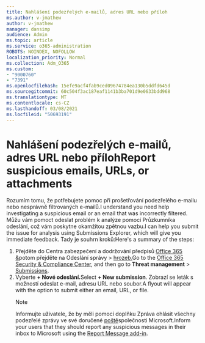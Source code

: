 ```yaml
---
title: Nahlášení podezřelých e-mailů, adres URL nebo příloh
ms.author: v-jmathew
author: v-jmathew
manager: dansimp
audience: Admin
ms.topic: article
ms.service: o365-administration
ROBOTS: NOINDEX, NOFOLLOW
localization_priority: Normal
ms.collection: Adm_O365
ms.custom:
- "9000760"
- "7391"
ms.openlocfilehash: 15efe9acf4fab9ced09674784ea130b5ddfd645d
ms.sourcegitcommit: 60c504f3ac187eaf1141b3ba701d9e0633bdd968
ms.translationtype: MT
ms.contentlocale: cs-CZ
ms.lasthandoff: 03/08/2021
ms.locfileid: "50693191"
---
```

# <a name="report-suspicious-emails-urls-or-attachments"></a><span data-ttu-id="ab990-102">Nahlášení podezřelých e-mailů, adres URL nebo příloh</span><span class="sxs-lookup"><span data-stu-id="ab990-102">Report suspicious emails, URLs, or attachments</span></span>

<span data-ttu-id="ab990-103">Rozumím tomu, že potřebujete pomoc při prošetřování podezřelého e-mailu nebo nesprávně filtrovaných e-mailů.</span><span class="sxs-lookup"><span data-stu-id="ab990-103">I understand you need help investigating a suspicious email or an email that was incorrectly filtered.</span></span> <span data-ttu-id="ab990-104">Můžu vám pomoct odeslat problém k analýze pomocí Průzkumníka odeslání, což vám poskytne okamžitou zpětnou vazbu.</span><span class="sxs-lookup"><span data-stu-id="ab990-104">I can help you submit the issue for analysis using Submissions Explorer, which will give you immediate feedback.</span></span> <span data-ttu-id="ab990-105">Tady je souhrn kroků:</span><span class="sxs-lookup"><span data-stu-id="ab990-105">Here's a summary of the steps:</span></span>

1. <span data-ttu-id="ab990-106">Přejděte do Centra zabezpečení a dodržování předpisů [Office 365 &](https://go.microsoft.com/fwlink/p/?linkid=2077143)potom přejděte na Odeslání správy   >  [hrozeb.](https://go.microsoft.com/fwlink/?linkid=2101521)</span><span class="sxs-lookup"><span data-stu-id="ab990-106">Go to the [Office 365 Security & Compliance Center](https://go.microsoft.com/fwlink/p/?linkid=2077143), and then go to **Threat management** > [Submissions](https://go.microsoft.com/fwlink/?linkid=2101521).</span></span>
2. <span data-ttu-id="ab990-107">Vyberte **+ Nové odeslání.**</span><span class="sxs-lookup"><span data-stu-id="ab990-107">Select **+ New submission**.</span></span> <span data-ttu-id="ab990-108">Zobrazí se leták s možností odeslat e-mail, adresu URL nebo soubor.</span><span class="sxs-lookup"><span data-stu-id="ab990-108">A flyout will appear with the option to submit either an email, URL, or file.</span></span>
    > [!NOTE]
    > <span data-ttu-id="ab990-109">Informujte uživatele, že by měli pomocí doplňku Zpráva ohlásit všechny podezřelé zprávy ve své doručené [poště](https://go.microsoft.com/fwlink/?linkid=2092385)společnosti Microsoft.</span><span class="sxs-lookup"><span data-stu-id="ab990-109">Inform your users that they should report any suspicious messages in their inbox to Microsoft using the [Report Message add-in](https://go.microsoft.com/fwlink/?linkid=2092385).</span></span>
